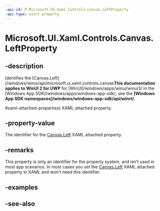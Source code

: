 ```yaml
---
-api-id: P:Microsoft.UI.Xaml.Controls.Canvas.LeftProperty
-api-type: winrt property
---
```


<!-- Property syntax
public Windows.UI.Xaml.DependencyProperty LeftProperty { get; }
-->

# Microsoft.UI.Xaml.Controls.Canvas.LeftProperty

## -description
Identifies the [Canvas.Left](/windows/winui/api/microsoft.ui.xaml.controls.canvas**This documentation applies to WinUI 2 for UWP** for [WinUI]/windows/apps/winui/winui3/ in the [Windows App SDK]/windows/apps/windows-app-sdk/, see the **[Windows App SDK namespaces]/windows/windows-app-sdk/api/winrt/**.

#xaml-attached-properties) XAML attached property.

## -property-value
The identifier for the [Canvas.Left](/windows/winui/api/microsoft.ui.xaml.controls.canvas#xaml-attached-properties) XAML attached property.

## -remarks
This property is only an identifier for the property system, and isn't used in most app scenarios. In most cases you set the [Canvas.Left](/windows/winui/api/microsoft.ui.xaml.controls.canvas#xaml-attached-properties) XAML attached property in XAML and won't need this identifier.

## -examples

## -see-also
